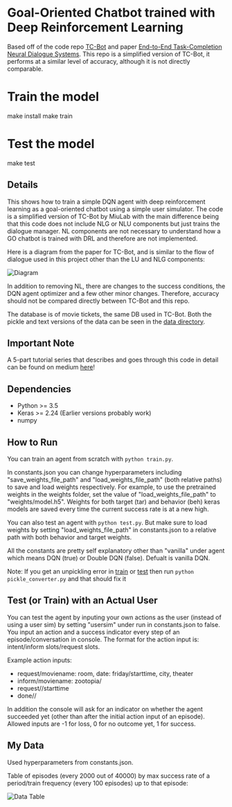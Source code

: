 # Goal-Oriented Chatbot trained with Deep Reinforcement Learning

Based off of the code repo [TC-Bot](https://github.com/MiuLab/TC-Bot) and paper [End-to-End Task-Completion Neural Dialogue Systems](http://aclweb.org/anthology/I17-1074). This repo is a simplified version of TC-Bot, it performs at a similar level of accuracy, although it is not directly comparable.

# Train the model
make install
make train

# Test the model
make test

## Details

This shows how to train a simple DQN agent with deep reinforcement learning as a goal-oriented chatbot using a simple user simulator. The code is a simplified version of TC-Bot by MiuLab with the main difference being that this code does not include NLG or NLU components but just trains the dialogue manager. NL components are not necessary to understand how a GO chatbot is trained with DRL and therefore are not implemented.

Here is a diagram from the paper for TC-Bot, and is similar to the flow of dialogue used in this project other than the LU and NLG components:

![Diagram](https://github.com/maxbren/GO-Bot_DRL/blob/master/assets/paper_diagram.PNG)

In addition to removing NL, there are changes to the success conditions, the DQN agent optimizer and a few other minor changes. Therefore, accuracy should not be compared directly between TC-Bot and this repo. 

The database is of movie tickets, the same DB used in TC-Bot. Both the pickle and text versions of the data can be seen in the [data directory](https://github.com/maxbren/GO-Bot-DRL/tree/master/data).

## Important Note
A 5-part tutorial series that describes and goes through this code in detail can be found on medium [here](https://medium.com/@maxbrenner110/training-a-goal-oriented-chatbot-with-deep-reinforcement-learning-part-i-introduction-and-dce3af21d383)!

## Dependencies
- Python >= 3.5
- Keras >= 2.24 (Earlier versions probably work)
- numpy

## How to Run
You can train an agent from scratch with ```python train.py```. 

In constants.json you can change hyperparameters including "save_weights_file_path" and "load_weights_file_path" (both relative paths) to save and load weights respectively. For example, to use the pretrained weights in the weights folder, set the value of  "load_weights_file_path" to "weights/model.h5". Weights for both target (tar) and behavior (beh) keras models are saved every time the current success rate is at a new high. 

You can also test an agent with ```python test.py```. But make sure to load weights by setting "load_weights_file_path" in constants.json to a relative path with both behavior and target weights. 

All the constants are pretty self explanatory other than "vanilla" under agent which means DQN (true) or Double DQN (false). Defualt is vanilla DQN. 

Note: If you get an unpickling error in [train](https://github.com/maxbren/GO-Bot-DRL/blob/master/train.py#L46) or [test](https://github.com/maxbren/GO-Bot-DRL/blob/master/test.py#L43) then run ```python pickle_converter.py``` and that should fix it

## Test (or Train) with an Actual User
You can test the agent by inputing your own actions as the user (instead of using a user sim) by setting "usersim" under run in constants.json to false. You input an action and a success indicator every step of an episode/conversation in console. The format for the action input is: intent/inform slots/request slots.

Example action inputs:
- request/moviename: room, date: friday/starttime, city, theater
- inform/moviename: zootopia/
- request//starttime
- done//

In addition the console will ask for an indicator on whether the agent succeeded yet (other than after the initial action input of an episode). Allowed inputs are -1 for loss, 0 for no outcome yet, 1 for success. 

## My Data
Used hyperparameters from constants.json.

Table of episodes (every 2000 out of 40000) by max success rate of a period/train frequency (every 100 episodes) up to that episode:

![Data Table](https://github.com/maxbren/GO-Bot_DRL/blob/master/assets/data_table.PNG)

